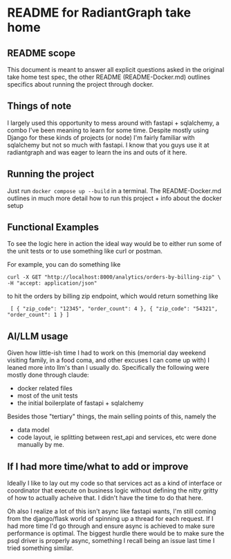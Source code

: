 # README for RadiantGraph take home

## README scope
This document is meant to answer all explicit questions
asked in the original take home test spec, the other README
(README-Docker.md) outlines specifics about running the project
through docker.

## Things of note
I largely used this opportunity to mess around with fastapi + sqlalchemy,
a combo I've been meaning to learn for some time. Despite mostly using
Django for these kinds of projects (or node) I'm fairly familiar with sqlalchemy
but not so much with fastapi. I know that you guys use it at radiantgraph
and was eager to learn the ins and outs of it here.

## Running the project
Just run `docker compose up --build` in a terminal. The
README-Docker.md outlines in much more detail how to run
this project + info about the docker setup

## Functional Examples

To see the logic here in action the ideal way would be 
to either run some of the unit tests or to use something
like curl or postman.

For example, you can do something like

`curl -X GET "http://localhost:8000/analytics/orders-by-billing-zip" \
       -H "accept: application/json"`

to hit the orders by billing zip endpoint, which would
return something like

` [
    {
      "zip_code": "12345",
      "order_count": 4
    },
    {
      "zip_code": "54321",
      "order_count": 1
    }
  ]`

## AI/LLM usage
Given how little-ish time I had to work on this (memorial day 
weekend visiting family, in a food coma, and other excuses
I can come up with) I leaned more into llm's than I usually do.
Specifically the following were mostly done through claude:
- docker related files
- most of the unit tests
- the initial boilerplate of fastapi + sqlalchemy

Besides those "tertiary" things, the main selling points of this,
namely the
- data model
- code layout, ie splitting between rest_api and services, etc
were done manually by me.

## If I had more time/what to add or improve
Ideally I like to lay out my code so that services act as a kind of interface
or coordinator that execute on business logic without defining the nitty gritty
of how to actually acheive that. I didn't have the time to do that here.

Oh also I realize a lot of this isn't async like fastapi wants, I'm still coming
from the django/flask world of spinning up a thread for each request. If I had more
time I'd go through and ensure async is achieved to make sure performance is optimal.
The biggest hurdle there would be to make sure the psql driver is properly async, something
I recall being an issue last time I tried something similar.



